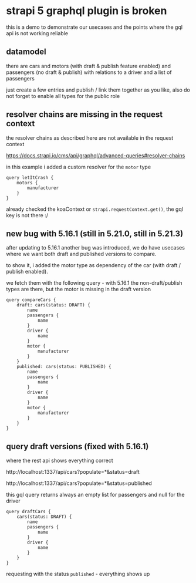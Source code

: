 # strapi 5 graphql plugin is broken

this is a demo to demonstrate our usecases and the points where the gql api is not working reliable

## datamodel

there are cars and motors (with draft & publish feature enabled) and passengers (no draft & publish) with relations to a driver and a list of passengers

just create a few entries and publish / link them together as you like, also do not forget to enable all types for the public role

## resolver chains are missing in the request context

the resolver chains as described here are not available in the request context

https://docs.strapi.io/cms/api/graphql/advanced-queries#resolver-chains

in this example i added a custom resolver for the `motor` type

```gql
query letItCrash {
	motors {
		manufacturer
	}
}
```

already checked the koaContext or `strapi.requestContext.get()`, the gql key is not there :/


## new bug with 5.16.1 (still in 5.21.0, still in 5.21.3)

after updating to 5.16.1 another bug was introduced, we do have usecases where we want both draft and published versions to compare. 

to show it, i added the motor type as dependency of the car (with draft / publish enabled).

we fetch them with the following query - with 5.16.1 the non-draft/publish types are there, but the motor is missing in the draft version 


```gql
query compareCars {
	draft: cars(status: DRAFT) {
		name
		passengers {
			name
		}
		driver {
			name
		}
		motor {
			manufacturer
		}
	}
	published: cars(status: PUBLISHED) {
		name
		passengers {
			name
		}
		driver {
			name
		}
		motor {
			manufacturer
		}
	}
}
```

## query draft versions (fixed with 5.16.1)

where the rest api shows everything correct 

http://localhost:1337/api/cars?populate=*&status=draft

http://localhost:1337/api/cars?populate=*&status=published

this gql query returns always an empty list for passengers and null for the driver

```gql
query draftCars {
	cars(status: DRAFT) {
		name
		passengers {
			name
		}
		driver {
			name
		}
	}
}
```

requesting with the status `published` - everything shows up


